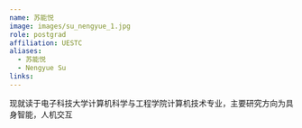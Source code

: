```yaml
---
name: 苏能悦
image: images/su_nengyue_1.jpg
role: postgrad
affiliation: UESTC
aliases:
  - 苏能悦
  - Nengyue Su
links:
---
```


现就读于电子科技大学计算机科学与工程学院计算机技术专业，主要研究方向为具身智能，人机交互
